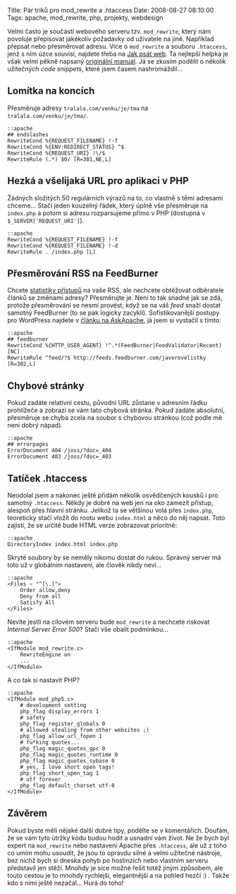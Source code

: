 Title: Pár triků pro mod_rewrite a .htaccess
Date: 2008-08-27 08:10:00
Tags: apache, mod_rewrite, php, projekty, webdesign

Velmi často je součástí webového serveru tzv. `mod_rewrite`, který
nám povoluje přepisovat jakékoliv požadavky od uživatele na jiné.
Například přepsat nebo přesměrovat adresu. Více o `mod_rewrite` a
souboru `.htaccess`, jenž s ním úzce souvisí, najdete třeba na
[Jak psát web](http://www.jakpsatweb.cz/server/htaccess.html). Ta
nejlepší helpka je však velmi pěkně napsaný
[originální manuál](http://httpd.apache.org/docs/2.0/mod/mod_rewrite.html).
Já se zkusím podělit o několik užitečných *code snippets*, které
jsem časem nashromáždil…

## Lomítka na koncích

Přesměruje adresy `tralala.com/venku/je/tma` na
`tralala.com/venku/je/tma/`.

    ::apache
    ## endslashes
    RewriteCond %{REQUEST_FILENAME} !-f
    RewriteCond %{ENV:REDIRECT_STATUS} ^$
    RewriteCond %{REQUEST_URI} !\/$
    RewriteRule (.*) $0/ [R=301,NE,L]

## Hezká a všelijaká URL pro aplikaci v PHP

Žádných složitých 50 regulárních výrazů na to, co vlastně s těmi
adresami chceme… Stačí jeden kouzelný řádek, který úplně vše
přesměruje na `index.php` a potom si adresu rozparsujeme přímo
v PHP (dostupná v `$_SERVER['REQUEST_URI']`).

    ::apache
    RewriteCond %{REQUEST_FILENAME} !-f
    RewriteCond %{REQUEST_FILENAME} !-d
    RewriteRule . /index.php [L]

## Přesměrování RSS na FeedBurner

Chcete [statistiky přístupů](http://www.feedburner.com) na vaše
RSS, ale nechcete obtěžovat odběratele článků se změnami adresy?
Přesměrujte je. Není to tak snadné jak se zdá, protože přesměrování
se nesmí provést, když se na váš *feed* snaží dostat samotný
FeedBurner (to se pak logicky zacyklí). Sofistikovanější postupy
pro WordPress najdete
v [článku na AskApache](http://www.askapache.com/htaccess/redirecting-wordpress-feeds-to-feedburner.html),
já jsem si vystačil s tímto:

    ::apache
    ## feedburner
    RewriteCond %{HTTP_USER_AGENT} !^.*(FeedBurner|FeedValidator|Recent) [NC]
    RewriteRule ^feed/?$ http://feeds.feedburner.com/javorovelistky [R=302,L]

## Chybové stránky

Pokud zadáte relativní cestu, původní URL zůstane v adresním řádku
prohlížeče a zobrazí se vám tato chybová stránka. Pokud zadáte
absolutní, přesměruje se chyba zcela na soubor s chybovou stránkou
(což podle mě není dobrý nápad).

    ::apache
    ## errorpages
    ErrorDocument 404 /joss/?doc=_404
    ErrorDocument 403 /joss/?doc=_403

## Tatíček .htaccess

Neodolal jsem a nakonec ještě přidám několik osvědčených kousků
i pro samotný `.htaccess`. Někdy je dobré na web jen na oko zamezit
přístup, alespoň přes hlavní stránku. Jelikož ta se většinou volá
přes `index.php`, teoreticky stačí vložit do rootu webu
`index.html` a něco do něj napsat. Toto zajistí, že se určitě bude
HTML verze zobrazovat prioritně:

    ::apache
    DirectoryIndex index.html index.php

Skryté soubory by se neměly nikomu dostat do rukou. Správný server
má toto už v globálním nastavení, ale člověk nikdy neví…

    ::apache
    <Files ~ "^[\.]">
        Order allow,deny
        Deny from all
        Satisfy All
    </Files>

Nevíte jestli na cílovém serveru bude `mod_rewrite` a nechcete
riskovat *Internal Server Error 500*? Stačí vše obalit podmínkou…

    ::apache
    <IfModule mod_rewrite.c>
        RewriteEngine on
        ...
    </IfModule>

A co tak si nastavit PHP?

    ::apache
    <IfModule mod_php5.c>
        # development setting
        php_flag display_errors 1
        # safety
        php_flag register_globals 0
        # allowed stealing from other websites ;)
        php_flag allow_url_fopen 1
        # fu*king quotes...
        php_flag magic_quotes_gpc 0
        php_flag magic_quotes_runtime 0
        php_flag magic_quotes_sybase 0
        # yes, I love short open tags!
        php_flag short_open_tag 1
        # utf forever
        php_flag default_charset utf-8
    </IfModule>

## Závěrem

Pokud byste měli nějaké další dobré tipy, podělte se v komentářích.
Doufám, že se vám tyto útržky kódu budou hodit a usnadní vám život.
Ne že bych byl expert na `mod_rewrite` nebo nastavení Apache přes
`.htaccess`, ale už z toho co umím mohu usoudit, že jsou to opravdu
silné a velmi užitečné nástroje, bez nichž bych si dneska pohyb po
hostinzích nebo vlastním serveru představil jen stěží. Mnohdy je
sice možné řešit totéž jiným způsobem, ale touto cestou je to
mnohdy rychlejší, elegantnější a na pohled hezčí :) . Takže kdo
s nimi ještě nezačal… Hurá do toho!